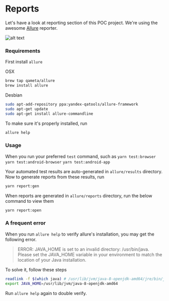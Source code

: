 # Reports
Let's have a look at reporting section of this POC project. We're using the awesome [Allure](https://demo.qameta.io/allure/) reporter.

![alt text](https://webdriver.io/img/allure.png)

### Requirements
First install `allure`

OSX
```bash
brew tap qameta/allure
brew install allure
```

Desbian
```bash
sudo apt-add-repository ppa:yandex-qatools/allure-framework
sudo apt-get update
sudo apt-get install allure-commandline
```

To make sure it's properly installed, run
```bash
allure help
```

### Usage

When you run your preferred `test` command, such as
`yarn test:browser`
`yarn test:android-browser`
`yarn test:android-app`

Your automated test results are auto-generated in `allure/results` directory. Now to generate reports from these results, run
```bash
yarn report:gen
```

When reports are generated in `allure/reports` directory, run the below command to view them
```bash
yarn report:open
```

### A frequent error
When you run `allure help` to verify allure's installation, you may get the following error.

> ERROR: JAVA_HOME is set to an invalid directory: /usr/bin/java. Please set the JAVA_HOME variable in your environment to match the location of your Java installation.

To solve it, follow these steps
```bash
readlink -f $(which java) # /usr/lib/jvm/java-8-openjdk-amd64/jre/bin/java
export JAVA_HOME=/usr/lib/jvm/java-8-openjdk-amd64
```

Run `allure help` again to double verify.
